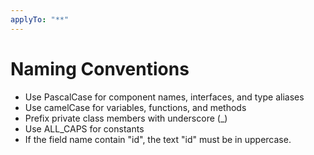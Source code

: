 ```yaml
---
applyTo: "**"
---
```


# Naming Conventions
- Use PascalCase for component names, interfaces, and type aliases
- Use camelCase for variables, functions, and methods
- Prefix private class members with underscore (_)
- Use ALL_CAPS for constants
- If the field name contain "id", the text "id" must be in uppercase.